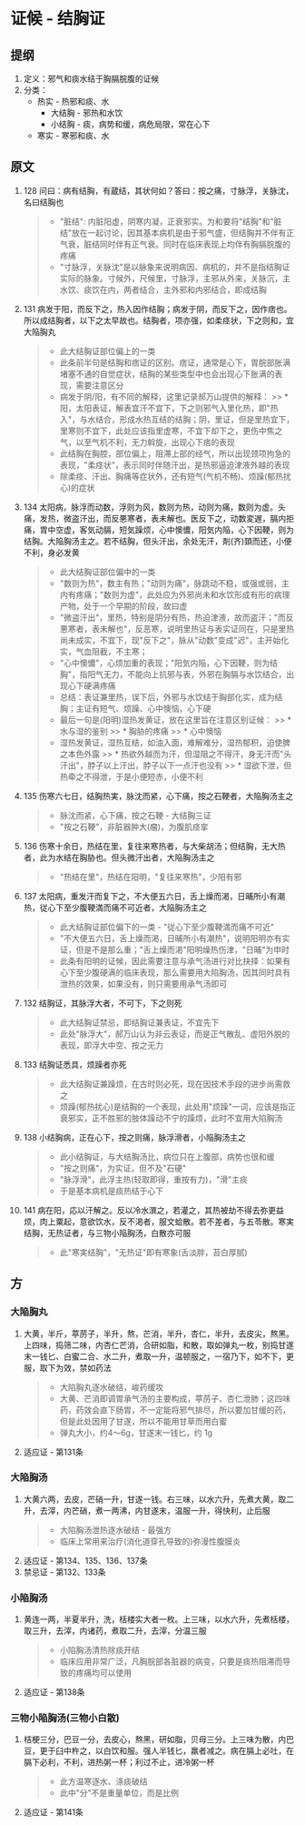 # 证候 - 结胸证
## 提纲
1. 定义：邪气和痰水结于胸膈脘腹的证候
2. 分类：
    * 热实 - 热邪和痰、水
        * 大结胸 - 邪热和水饮
        * 小结胸 - 痰，病势和缓，病危局限，常在心下
    * 寒实 - 寒邪和痰、水

## 原文
1. 128 问曰：病有结胸，有蔵结，其状何如？答曰：按之痛，寸脉浮，关脉沈，名曰结胸也
    > * "脏结": 内脏阳虚，阴寒内凝，正衰邪实。为和要将"结胸"和"脏结"放在一起讨论，因其基本病机是由于邪气盛，但结胸并不伴有正气衰，脏结同时伴有正气衰。同时在临床表现上均伴有胸膈脘腹的疼痛
    > * "寸脉浮，关脉沈"是以脉象来说明病因、病机的，并不是指结胸证实际的脉象。寸候外，尺候里，寸脉浮，主邪从外来，关脉沉，主水饮、痰饮在内，两者结合，主外邪和内邪结合，即成结胸
2. 131 病发于阳，而反下之，热入因作结胸；病发于阴，而反下之，因作痞也。所以成结胸者，以下之太早故也。结胸者，项亦强，如柔痉状，下之则和，宜大陥胸丸
    > * 此大结胸证部位偏上的一类
    > * 此条前半句是结胸和痞证的区别。痞证，通常是心下，胃脘部胀满堵塞不通的自觉症状，结胸的某些类型中也会出现心下胀满的表现，需要注意区分
    > * 病发于阴/阳，有不同的解释，这里记录郝万山提供的解释：
        >> * 阳，太阳表证，解表宜汗不宜下，下之则邪气入里化热，即"热入"，与水结合，形成水热互结的结胸；阴，里证，但是里热宜下，里寒则不宜下，此处应该指里虚寒，不宜下却下之，更伤中焦之气，以至气机不利，无力斡旋，出现心下痞的表现
    > * 此结胸在胸腔，部位偏上，阻滞上部的经气，所以出现颈项拘急的表现，"柔痉状"，表示同时伴随汗出，是热邪逼迫津液外越的表现
    > * 除柔痉、汗出、胸痛等症状外，还有短气(气机不畅)、烦躁(郁热扰心)的症状
3. 134 太阳病，脉浮而动数，浮则为风，数则为热，动则为痛，数则为虚。头痛，发热，微盗汗出，而反悪寒者，表未解也。医反下之，动数変遅，膈内拒痛，胃中空虚，客気动膈，短気躁烦，心中懊憹，阳気内陥，心下因鞕，则为结胸。大陥胸汤主之。若不结胸，但头汗出，余处无汗，剤(齐)頚而还，小便不利，身必发黄
    > * 此大结胸证部位偏中的一类
    > * "数则为热"，数主有热；"动则为痛"，脉跳动不稳，或强或弱，主内有疼痛；"数则为虚"，此处应为外邪尚未和水饮形成有形的病理产物，处于一个早期的阶段，故曰虚
    > * "微盗汗出"，里热，特别是阴分有热，热迫津液，故而盗汗；"而反悪寒者，表未解也"，反恶寒，说明里热证与表实证同在，只是里热尚未成实，不宜下，现"反下之"，脉从"动数"变成"迟"，主开始化实，气血阻截，不主寒；
    > * "心中懊憹"，心烦加重的表现；"阳気内陥，心下因鞕，则为结胸"，指阳气无力，不能向上抗邪与表，外邪在胸膈与水饮结合，出现心下硬满疼痛
    > * 总结：表证兼里热，误下后，外邪与水饮结于胸部化实，成为结胸；主证有短气、烦躁、心中懊恼，心下硬
    > * 最后一句是(阳明)湿热发黄证，放在这里旨在注意区别证候：
        >> * 水与湿的鉴别
        >> * 胸胁的疼痛
        >> * 心中懊恼
    > * 湿热发黄证，湿热互结，如油入面，难解难分，湿热郁积，迫使脾之本色外露
        >> * 热欲外越而为汗，但湿阻之不得汗，身无汗而"头汗出"，脖子以上汗出，脖子以下一点汗也没有
        >> * 湿欲下泄，但热牵之不得泄，于是小便短赤，小便不利
4. 135 伤寒六七日，结胸热実，脉沈而紧，心下痛，按之石鞕者，大陥胸汤主之
    > * 脉沈而紧，心下痛，按之石鞕 - 大结胸三证
    > * "按之石鞕"，非脏器肿大(瘤)，为腹肌痉挛
5. 136 伤寒十余日，热结在里，复往来寒热者，与大柴胡汤；但结胸，无大热者，此为水结在胸胁也。但头微汗出者，大陥胸汤主之
    > * "热结在里"，热结在阳明，"复往来寒热"，少阳有邪
6. 137 太阳病，重发汗而复下之，不大便五六日，舌上燥而渇，日晡所小有潮热，従心下至少腹鞕満而痛不可近者，大陥胸汤主之
    > * 此大结胸证部位偏下的一类 - "従心下至少腹鞕満而痛不可近"
    > * "不大便五六日，舌上燥而渇，日晡所小有潮热"，说明阳明亦有实证，但是不是那么重；"舌上燥而渇"阳明燥热伤津，"日晡"为申时
    > * 此条有阳明的证候，因此需要注意与承气汤进行对比抉择：如果有心下至少腹硬满的临床表现，那么需要用大陷胸汤，因其同时具有泄热的效果，如果没有，则只需要用承气汤即可
7. 132 结胸证，其脉浮大者，不可下，下之则死
    > * 此大结胸证禁忌，即结胸证兼表证，不宜先下
    > * 此处"脉浮大"，郝万山认为非云表证，而是正气散乱、虚阳外脱的表现，即浮大中空、按之无力
8. 133 结胸证悉具，烦躁者亦死
    > * 此大结胸证兼躁烦，在古时则必死，现在因技术手段的进步尚需救之
    > * 烦躁(郁热扰心)是结胸的一个表现，此处用"烦躁"一词，应该是指正衰邪实，正不胜邪的肢体躁动不宁的躁烦，此时不宜用大陷胸汤
9. 138 小结胸病，正在心下，按之则痛，脉浮滑者，小陥胸汤主之
    > * 此小结胸证，与大结胸汤比，病位只在上腹部，病势也很和缓
    > * "按之则痛"，为实证，但不及"石硬"
    > * "脉浮滑"，此浮主热(轻取即得，重按有力)，"滑"主痰
    > * 于是基本病机是痰热结于心下

10. 141 病在阳，応以汗解之。反以冷水潠之，若灌之，其热被劫不得去弥更益烦，肉上粟起，意欲饮水，反不渇者，服文蛤散。若不差者，与五苓散。寒実结胸，无热证者，与三物小陥胸汤，白散亦可服
    > * 此"寒実结胸"，"无热证"即有寒象(舌淡胖，苔白厚腻)
## 方
### 大陥胸丸
1. 大黄，半斤，葶苈子，半升，熬，芒消，半升，杏仁，半升，去皮尖，熬黑。上四味，捣筛二味，内杏仁芒消，合研如脂，和散，取如弹丸一枚，别捣甘遂末一钱匕、白蜜二合、水二升，煮取一升，温顿服之，一宿乃下，如不下，更服，取下为效，禁如药法
    > * 大陷胸丸逐水破结，峻药缓攻
    > * 大黄、芒消即调胃承气汤的主要构成，葶苈子、杏仁泄肺；这四味药，药效会直下肠胃，不一定能将邪气排尽，所以要加甘缓的药，但是此处因用了甘遂，所以不能用甘草而用白蜜
    > * 弹丸大小，约4～6g，甘遂末一钱匕，约 1g
2. 适应证 - 第131条

### 大陥胸汤
1. 大黄六两，去皮，芒硝一升，甘遂一钱。右三味，以水六升，先煮大黄，取二升，去滓，内芒硝，煮一两沸，内甘遂末，温服一升，得快利，止后服
    > * 大陷胸汤泄热逐水破结 - 最强方
    > * 临床上常用来治疗(消化道穿孔导致的)弥漫性腹膜炎
2. 适应证 - 第134、135、136、137条
3. 禁忌证 - 第132、133条

### 小陥胸汤
1. 黄连一两，半夏半升，洗，栝楼实大者一枚。上三味，以水六升，先煮栝楼，取三升，去滓，内诸药，煮取二升，去滓，分温三服
    > * 小陷胸汤清热除痰开结
    > * 临床应用非常广泛，凡胸脘部各脏器的病变，只要是痰热阻滞而导致的疼痛均可以使用
2. 适应证 - 第138条

### 三物小陥胸汤(三物小白散)
1. 桔梗三分，巴豆一分，去皮心，熬黑，研如脂，贝母三分。上三味为散，内巴豆，更于臼中杵之，以白饮和服。强人半钱匕，羸者减之。病在膈上必吐，在膈下必利，不利，进热粥一杯；利过不止，进冷粥一杯
    > * 此方温寒逐水、涤痰破结
    > * 此中"分"不是重量单位，而是比例
2. 适应证 - 第141条